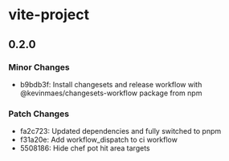 # vite-project

## 0.2.0

### Minor Changes

- b9bdb3f: Install changesets and release workflow with @kevinmaes/changesets-workflow package from npm

### Patch Changes

- fa2c723: Updated dependencies and fully switched to pnpm
- f31a20e: Add workflow_dispatch to ci workflow
- 5508186: Hide chef pot hit area targets
